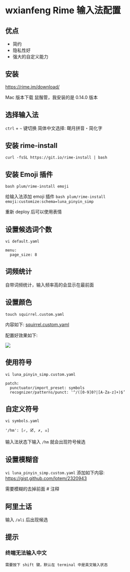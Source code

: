 wxianfeng Rime 输入法配置
====

## 优点
* 简约
* 隐私性好
* 强大的自定义能力

## 安装
https://rime.im/download/

Mac 版本下载 鼠鬚管，我安装的是 0.14.0 版本

## 选择输入法
`ctrl` + `~` 键切换
简体中文选择: 朙月拼音・简化字

## 安装 rime-install
`curl -fsSL https://git.io/rime-install | bash`

## 安装 Emoji 插件
`bash plum/rime-install emoji`

给输入法添加 emoji 插件
`bash plum/rime-install emoji:customize:schema=luna_pinyin_simp`

重新 deploy 后可以使用表情

## 设置候选词个数
`vi default.yaml`
```
menu:
  page_size: 8
```

## 词频统计
自带词频统计，输入频率高的会显示在最前面

## 设置颜色
`touch squirrel.custom.yaml`

内容如下:
  [squirrel.custom.yaml](./squirrel.custom.yaml)

配置好效果如下:

  ![](http://wxianfeng.com/files/rime_color.png)

## 使用符号
`vi luna_pinyin_simp.custom.yaml`
```
patch:
  punctuator/import_preset: symbols
  recognizer/patterns/punct: '^/([0-9]0?|[A-Za-z]+)$’
```

## 自定义符号
`vi symbols.yaml`
```
'/hm': [✓, 🗹, ✗, ☒]
```

输入法状态下输入 `/hm` 就会出现符号候选

## 设置模糊音
`vi luna_pinyin_simp.custom.yaml`
添加如下内容:
https://gist.github.com/lotem/2320943

需要模糊的去掉前面 # 注释

## 阿里土话
输入 `/ali` 后出现候选

## 提示
### 终端无法输入中文
    需要按下 shift 键，默认在 terminal 中是英文输入状态